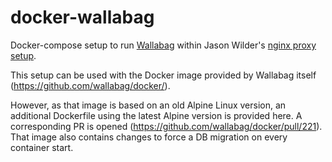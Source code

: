 # docker-wallabag

Docker-compose setup to run [Wallabag](https://wallabag.org) within Jason Wilder's [nginx proxy setup](https://github.com/nginx-proxy/nginx-proxy).

This setup can be used with the Docker image provided by Wallabag itself (https://github.com/wallabag/docker/).

However, as that image is based on an old Alpine Linux version, an additional Dockerfile using the latest Alpine version is provided here.
A corresponding PR is opened (https://github.com/wallabag/docker/pull/221). That image also contains changes to force a DB migration
on every container start.
